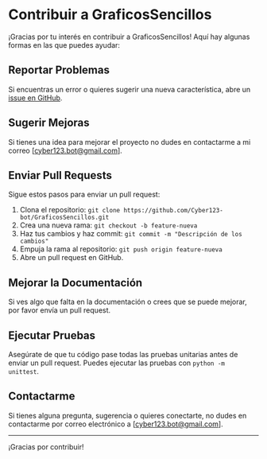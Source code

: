 # Contribuir a GraficosSencillos

¡Gracias por tu interés en contribuir a GraficosSencillos! Aquí hay algunas formas en las que puedes ayudar:

## Reportar Problemas
Si encuentras un error o quieres sugerir una nueva característica, abre un [issue en GitHub](https://github.com/Cyber123-bot/GraficosSencillos/issues).

## Sugerir Mejoras
Si tienes una idea para mejorar el proyecto no dudes en contactarme a mi correo [cyber123.bot@gmail.com].

## Enviar Pull Requests
Sigue estos pasos para enviar un pull request:
1. Clona el repositorio: `git clone https://github.com/Cyber123-bot/GraficosSencillos.git`
2. Crea una nueva rama: `git checkout -b feature-nueva`
3. Haz tus cambios y haz commit: `git commit -m "Descripción de los cambios"`
4. Empuja la rama al repositorio: `git push origin feature-nueva`
5. Abre un pull request en GitHub.

## Mejorar la Documentación
Si ves algo que falta en la documentación o crees que se puede mejorar, por favor envía un pull request.

## Ejecutar Pruebas
Asegúrate de que tu código pase todas las pruebas unitarias antes de enviar un pull request. Puedes ejecutar las pruebas con `python -m unittest`.

## Contactarme
Si tienes alguna pregunta, sugerencia o quieres conectarte, no dudes en contactarme por correo electrónico a [cyber123.bot@gmail.com].

---
¡Gracias por contribuir!